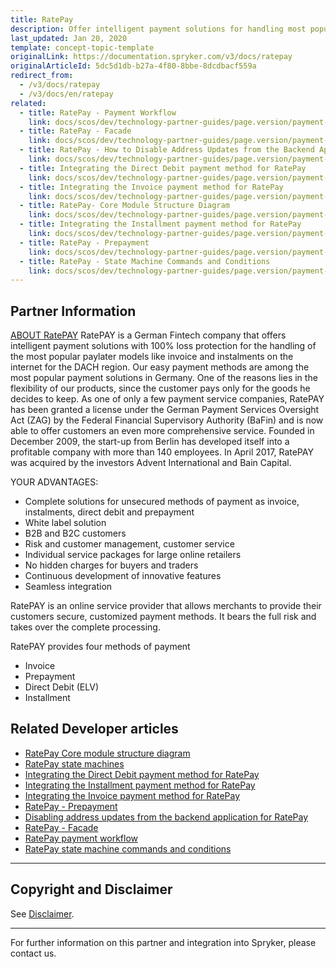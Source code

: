 ```yaml
---
title: RatePay
description: Offer intelligent payment solutions for handling most popular paylater models like invoice and installments on the internet for the DACH region by integrating RatePay into the Spryker-based shop.
last_updated: Jan 20, 2020
template: concept-topic-template
originalLink: https://documentation.spryker.com/v3/docs/ratepay
originalArticleId: 5dc5d1db-b27a-4f80-8bbe-8dcdbacf559a
redirect_from:
  - /v3/docs/ratepay
  - /v3/docs/en/ratepay
related:
  - title: RatePay - Payment Workflow
    link: docs/scos/dev/technology-partner-guides/page.version/payment-partners/ratepay/technical-details-and-howtos/ratepay-payment-workflow.html
  - title: RatePay - Facade
    link: docs/scos/dev/technology-partner-guides/page.version/payment-partners/ratepay/integrating-payment-methods-for-ratepay/ratepay-facade.html
  - title: RatePay - How to Disable Address Updates from the Backend Application
    link: docs/scos/dev/technology-partner-guides/page.version/payment-partners/ratepay/technical-details-and-howtos/disabling-address-updates-from-the-backend-application-for-ratepay.html
  - title: Integrating the Direct Debit payment method for RatePay
    link: docs/scos/dev/technology-partner-guides/page.version/payment-partners/ratepay/integrating-payment-methods-for-ratepay/ratepay-direct-debit.html
  - title: Integrating the Invoice payment method for RatePay
    link: docs/scos/dev/technology-partner-guides/page.version/payment-partners/ratepay/integrating-payment-methods-for-ratepay/ratepay-invoice.html
  - title: RatePay- Core Module Structure Diagram
    link: docs/scos/dev/technology-partner-guides/page.version/payment-partners/ratepay/ratepay-core-module-structure-diagram.html
  - title: Integrating the Installment payment method for RatePay
    link: docs/scos/dev/technology-partner-guides/page.version/payment-partners/ratepay/integrating-payment-methods-for-ratepay/ratepay-installment.html
  - title: RatePay - Prepayment
    link: docs/scos/dev/technology-partner-guides/page.version/payment-partners/ratepay/integrating-payment-methods-for-ratepay/ratepay-prepayment.html
  - title: RatePay - State Machine Commands and Conditions
    link: docs/scos/dev/technology-partner-guides/page.version/payment-partners/ratepay/technical-details-and-howtos/ratepay-state-machine-commands-and-conditions.html
---
```


## Partner Information

[ABOUT RatePAY](https://www.ratepay.com/)
RatePAY is a German Fintech company that offers intelligent payment solutions with 100% loss protection for the handling of the most popular paylater models like invoice and instalments on the internet for the DACH region. Our easy payment methods are among the most popular payment solutions in Germany. One of the reasons lies in the flexibility of our products, since the customer pays only for the goods he decides to keep. As one of only a few payment service companies, RatePAY has been granted a license under the German Payment Services Oversight Act (ZAG) by the Federal Financial Supervisory Authority (BaFin) and is now able to offer customers an even more comprehensive service. Founded in December 2009, the start-up from Berlin has developed itself into a profitable company with more than 140 employees. In April 2017, RatePAY was acquired by the investors Advent International and Bain Capital.

YOUR ADVANTAGES:

* Complete solutions for unsecured methods of payment as invoice, instalments, direct debit and prepayment
* White label solution
* B2B and B2C customers
* Risk and customer management, customer service
* Individual service packages for large online retailers
* No hidden charges for buyers and traders
* Continuous development of innovative features
* Seamless integration

RatePAY is an online service provider that allows merchants to provide their customers secure, customized payment methods. It bears the full risk and takes over the complete processing.

RatePAY provides four methods of payment
* Invoice
* Prepayment
* Direct Debit (ELV)
* Installment

## Related Developer articles

* [RatePay Core module structure diagram](/docs/scos/dev/technology-partner-guides/{{page.version}}/payment-partners/ratepay/ratepay-core-module-structure-diagram.html)
* [RatePay state machines](/docs/scos/dev/technology-partner-guides/{{page.version}}/payment-partners/ratepay/ratepay-state-machines.html)
* [Integrating the Direct Debit payment method for RatePay](/docs/scos/dev/technology-partner-guides/{{page.version}}/payment-partners/ratepay/integrating-payment-methods-for-ratepay/ratepay-direct-debit.html)
* [Integrating the Installment payment method for RatePay](/docs/scos/dev/technology-partner-guides/{{page.version}}/payment-partners/ratepay/integrating-payment-methods-for-ratepay/ratepay-installment.html)
* [Integrating the Invoice payment method for RatePay](/docs/scos/dev/technology-partner-guides/{{page.version}}/payment-partners/ratepay/integrating-payment-methods-for-ratepay/ratepay-invoice.html)
* [RatePay - Prepayment](/docs/scos/dev/technology-partner-guides/{{page.version}}/payment-partners/ratepay/integrating-payment-methods-for-ratepay/ratepay-prepayment.html)
* [Disabling address updates from the backend application for RatePay](/docs/scos/dev/technology-partner-guides/{{page.version}}/payment-partners/ratepay/technical-details-and-howtos/disabling-address-updates-from-the-backend-application-for-ratepay.html)
* [RatePay - Facade](/docs/scos/dev/technology-partner-guides/{{page.version}}/payment-partners/ratepay/technical-details-and-howtos/ratepay-facade.html)
* [RatePay payment workflow](/docs/scos/dev/technology-partner-guides/{{page.version}}/payment-partners/ratepay/technical-details-and-howtos/ratepay-payment-workflow.html)
* [RatePay state machine commands and conditions](/docs/scos/dev/technology-partner-guides/{{page.version}}/payment-partners/ratepay/technical-details-and-howtos/ratepay-state-machine-commands-and-conditions.html)

---

## Copyright and Disclaimer

See [Disclaimer](https://github.com/spryker/spryker-documentation).

---
For further information on this partner and integration into Spryker, please contact us.

<div class="hubspot-forms hubspot-forms--docs">
<div class="hubspot-form" id="hubspot-partners-1">
            <div class="script-embed" data-code="
                                            hbspt.forms.create({
				                                portalId: '2770802',
				                                formId: '163e11fb-e833-4638-86ae-a2ca4b929a41',
              	                                onFormReady: function() {
              		                                const hbsptInit = new CustomEvent('hbsptInit', {bubbles: true});
              		                                document.querySelector('#hubspot-partners-1').dispatchEvent(hbsptInit);
              	                                }
				                            });
            "></div>
</div>
</div>
